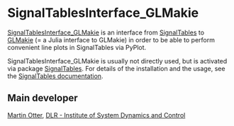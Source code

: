 # SignalTablesInterface_GLMakie

[SignalTablesInterface_GLMakie](https://github.com/ModiaSim/SignalTablesInterface_GLMakie.jl) 
is an interface from [SignalTables](https://github.com/ModiaSim/SignalTables.jl) to 
[GLMakie](https://github.com/JuliaPlots/GLMakie.jl) (= a
Julia interface to GLMakie)
in order to be able to perform convenient line plots in SignalTables via PyPlot.

SignalTablesInterface_GLMakie is usually not directly used, but is activated via package
[SignalTables](https://github.com/ModiaSim/SignalTables.jl).
For details of the installation and the usage, 
see the [SignalTables documentation](https://modiasim.github.io/SignalTables.jl/stable/index.html).


## Main developer

[Martin Otter](https://rmc.dlr.de/sr/en/staff/martin.otter/),
[DLR - Institute of System Dynamics and Control](https://www.dlr.de/sr/en)
